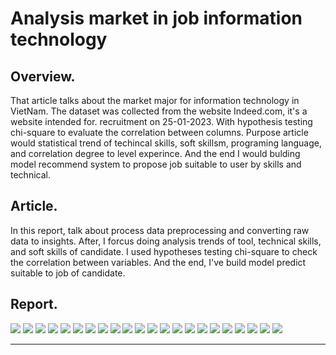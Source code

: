 # Analysis market in job information technology
## Overview.
That article talks about the market major for information technology in VietNam. The dataset was collected from the website Indeed.com, it's a website intended for. recruitment on 25-01-2023. With hypothesis testing chi-square to evaluate the correlation between columns. Purpose article would statistical trend of techincal skills, soft skillsm, programing language, and correlation degree to level experince. And the end I would bulding model recommend system to propose job suitable to user by skills and technical.<br>
## Article.
In this report, talk about process data preprocessing and converting raw data to insights. After, I forcus doing analysis trends of tool, technical skills, and soft skills of candidate. I used hypotheses testing chi-square to check the correlation between variables. And the end, I've build model predict suitable to job of candidate.
## Report.

<image src="https://github.com/tranhuuan170302/Analysis-market-in-job-information-technology/blob/main/slide%20b%C3%A1o%20c%C3%A1o%20%C4%91%E1%BB%81%20t%C3%A0i%20(2)-images/0001.jpg"/>
<image src="https://github.com/tranhuuan170302/Analysis-market-in-job-information-technology/blob/main/slide%20b%C3%A1o%20c%C3%A1o%20%C4%91%E1%BB%81%20t%C3%A0i%20(2)-images/0002.jpg"/>
<image src="https://github.com/tranhuuan170302/Analysis-market-in-job-information-technology/blob/main/slide%20b%C3%A1o%20c%C3%A1o%20%C4%91%E1%BB%81%20t%C3%A0i%20(2)-images/0003.jpg"/>
<image src="https://github.com/tranhuuan170302/Analysis-market-in-job-information-technology/blob/main/slide%20b%C3%A1o%20c%C3%A1o%20%C4%91%E1%BB%81%20t%C3%A0i%20(2)-images/0004.jpg"/>
<image src="https://github.com/tranhuuan170302/Analysis-market-in-job-information-technology/blob/main/slide%20b%C3%A1o%20c%C3%A1o%20%C4%91%E1%BB%81%20t%C3%A0i%20(2)-images/0005.jpg"/>
<image src="https://github.com/tranhuuan170302/Analysis-market-in-job-information-technology/blob/main/slide%20b%C3%A1o%20c%C3%A1o%20%C4%91%E1%BB%81%20t%C3%A0i%20(2)-images/0006.jpg"/>
<image src="https://github.com/tranhuuan170302/Analysis-market-in-job-information-technology/blob/main/slide%20b%C3%A1o%20c%C3%A1o%20%C4%91%E1%BB%81%20t%C3%A0i%20(2)-images/0007.jpg"/>
<image src="https://github.com/tranhuuan170302/Analysis-market-in-job-information-technology/blob/main/slide%20b%C3%A1o%20c%C3%A1o%20%C4%91%E1%BB%81%20t%C3%A0i%20(2)-images/0008.jpg"/>
<image src="https://github.com/tranhuuan170302/Analysis-market-in-job-information-technology/blob/main/slide%20b%C3%A1o%20c%C3%A1o%20%C4%91%E1%BB%81%20t%C3%A0i%20(2)-images/0009.jpg"/>
<image src="https://github.com/tranhuuan170302/Analysis-market-in-job-information-technology/blob/main/slide%20b%C3%A1o%20c%C3%A1o%20%C4%91%E1%BB%81%20t%C3%A0i%20(2)-images/0010.jpg"/>
<image src="https://github.com/tranhuuan170302/Analysis-market-in-job-information-technology/blob/main/slide%20b%C3%A1o%20c%C3%A1o%20%C4%91%E1%BB%81%20t%C3%A0i%20(2)-images/0011.jpg"/>
<image src="https://github.com/tranhuuan170302/Analysis-market-in-job-information-technology/blob/main/slide%20b%C3%A1o%20c%C3%A1o%20%C4%91%E1%BB%81%20t%C3%A0i%20(2)-images/0012.jpg"/>
<image src="https://github.com/tranhuuan170302/Analysis-market-in-job-information-technology/blob/main/slide%20b%C3%A1o%20c%C3%A1o%20%C4%91%E1%BB%81%20t%C3%A0i%20(2)-images/0013.jpg"/>
<image src="https://github.com/tranhuuan170302/Analysis-market-in-job-information-technology/blob/main/slide%20b%C3%A1o%20c%C3%A1o%20%C4%91%E1%BB%81%20t%C3%A0i%20(2)-images/0014.jpg"/>
<image src="https://github.com/tranhuuan170302/Analysis-market-in-job-information-technology/blob/main/slide%20b%C3%A1o%20c%C3%A1o%20%C4%91%E1%BB%81%20t%C3%A0i%20(2)-images/0015.jpg"/>
<image src="https://github.com/tranhuuan170302/Analysis-market-in-job-information-technology/blob/main/slide%20b%C3%A1o%20c%C3%A1o%20%C4%91%E1%BB%81%20t%C3%A0i%20(2)-images/0016.jpg"/>
<image src="https://github.com/tranhuuan170302/Analysis-market-in-job-information-technology/blob/main/slide%20b%C3%A1o%20c%C3%A1o%20%C4%91%E1%BB%81%20t%C3%A0i%20(2)-images/0017.jpg"/>
<image src="https://github.com/tranhuuan170302/Analysis-market-in-job-information-technology/blob/main/slide%20b%C3%A1o%20c%C3%A1o%20%C4%91%E1%BB%81%20t%C3%A0i%20(2)-images/0018.jpg"/>
<image src="https://github.com/tranhuuan170302/Analysis-market-in-job-information-technology/blob/main/slide%20b%C3%A1o%20c%C3%A1o%20%C4%91%E1%BB%81%20t%C3%A0i%20(2)-images/0019.jpg"/>
<image src="https://github.com/tranhuuan170302/Analysis-market-in-job-information-technology/blob/main/slide%20b%C3%A1o%20c%C3%A1o%20%C4%91%E1%BB%81%20t%C3%A0i%20(2)-images/0020.jpg"/>
<image src="https://github.com/tranhuuan170302/Analysis-market-in-job-information-technology/blob/main/slide%20b%C3%A1o%20c%C3%A1o%20%C4%91%E1%BB%81%20t%C3%A0i%20(2)-images/0021.jpg"/>
<image src="https://github.com/tranhuuan170302/Analysis-market-in-job-information-technology/blob/main/slide%20b%C3%A1o%20c%C3%A1o%20%C4%91%E1%BB%81%20t%C3%A0i%20(2)-images/0022.jpg"/>

------------------
